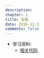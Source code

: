 ```yaml
---
description: 
chapter: 1
title: 安装
date: 2016-11-3
comments: false
---
```

* 学习资料:
  * [相关代码](https://gentie.163.com/)

<div id="cloud-tie-wrapper" class="cloud-tie-wrapper"></div>
<script src="https://img1.ws.126.net/f2e/tie/yun/sdk/loader.js"></script>
<script>
var cloudTieConfig = {
  url:  "{{site.url}}{{page.url}}", 
  sourceId: "{{page.url}}",
  productKey: "7ec85e7652dc4f3889d6e3d66b19953d",
  target: "cloud-tie-wrapper"
};
var yunManualLoad = true;
Tie.loader("aHR0cHM6Ly9hcGkuZ2VudGllLjE2My5jb20vcGMvbGl2ZXNjcmlwdC5odG1s", true);
</script>